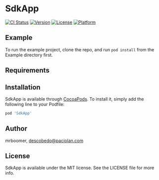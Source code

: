 # SdkApp

[![CI Status](https://img.shields.io/travis/mrboomer/SdkApp.svg?style=flat)](https://travis-ci.org/mrboomer/SdkApp)
[![Version](https://img.shields.io/cocoapods/v/SdkApp.svg?style=flat)](https://cocoapods.org/pods/SdkApp)
[![License](https://img.shields.io/cocoapods/l/SdkApp.svg?style=flat)](https://cocoapods.org/pods/SdkApp)
[![Platform](https://img.shields.io/cocoapods/p/SdkApp.svg?style=flat)](https://cocoapods.org/pods/SdkApp)

## Example

To run the example project, clone the repo, and run `pod install` from the Example directory first.

## Requirements

## Installation

SdkApp is available through [CocoaPods](https://cocoapods.org). To install
it, simply add the following line to your Podfile:

```ruby
pod 'SdkApp'
```

## Author

mrboomer, descobedo@paciolan.com

## License

SdkApp is available under the MIT license. See the LICENSE file for more info.
